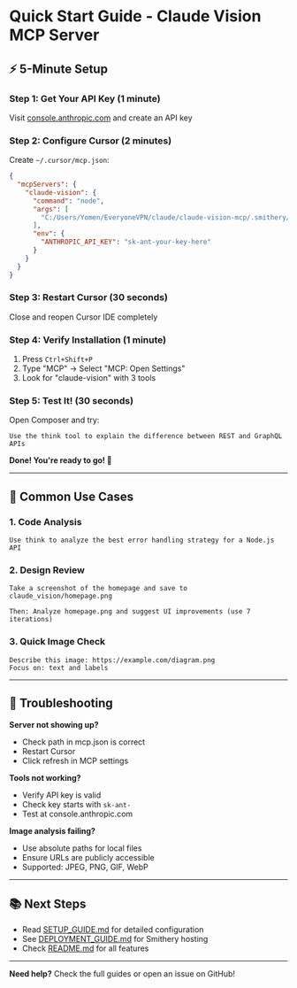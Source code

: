 # Quick Start Guide - Claude Vision MCP Server

## ⚡ 5-Minute Setup

### Step 1: Get Your API Key (1 minute)

Visit [console.anthropic.com](https://console.anthropic.com/) and create an API key

### Step 2: Configure Cursor (2 minutes)

Create `~/.cursor/mcp.json`:

```json
{
  "mcpServers": {
    "claude-vision": {
      "command": "node",
      "args": [
        "C:/Users/Yomen/EveryoneVPN/claude/claude-vision-mcp/.smithery/index.cjs"
      ],
      "env": {
        "ANTHROPIC_API_KEY": "sk-ant-your-key-here"
      }
    }
  }
}
```

### Step 3: Restart Cursor (30 seconds)

Close and reopen Cursor IDE completely

### Step 4: Verify Installation (1 minute)

1. Press `Ctrl+Shift+P`
2. Type "MCP" → Select "MCP: Open Settings"
3. Look for "claude-vision" with 3 tools

### Step 5: Test It! (30 seconds)

Open Composer and try:

```
Use the think tool to explain the difference between REST and GraphQL APIs
```

**Done! You're ready to go! 🎉**

---

## 🎯 Common Use Cases

### 1. Code Analysis
```
Use think to analyze the best error handling strategy for a Node.js API
```

### 2. Design Review
```
Take a screenshot of the homepage and save to claude_vision/homepage.png

Then: Analyze homepage.png and suggest UI improvements (use 7 iterations)
```

### 3. Quick Image Check
```
Describe this image: https://example.com/diagram.png
Focus on: text and labels
```

---

## 🔧 Troubleshooting

**Server not showing up?**
- Check path in mcp.json is correct
- Restart Cursor
- Click refresh in MCP settings

**Tools not working?**
- Verify API key is valid
- Check key starts with `sk-ant-`
- Test at console.anthropic.com

**Image analysis failing?**
- Use absolute paths for local files
- Ensure URLs are publicly accessible
- Supported: JPEG, PNG, GIF, WebP

---

## 📚 Next Steps

- Read [SETUP_GUIDE.md](./SETUP_GUIDE.md) for detailed configuration
- See [DEPLOYMENT_GUIDE.md](./DEPLOYMENT_GUIDE.md) for Smithery hosting
- Check [README.md](./README.md) for all features

---

**Need help?** Check the full guides or open an issue on GitHub!
